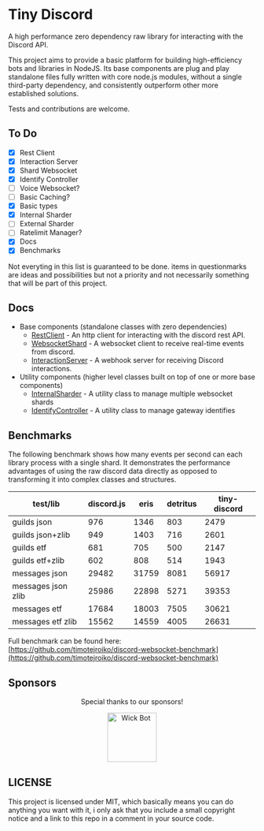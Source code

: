 # Tiny Discord

A high performance zero dependency raw library for interacting with the Discord API.

This project aims to provide a basic platform for building high-efficiency bots and libraries in NodeJS. Its base components are plug and play standalone files fully written with core node.js modules, without a single third-party dependency, and consistently outperform other more established solutions.

Tests and contributions are welcome.

## To Do

- [x] Rest Client
- [x] Interaction Server
- [x] Shard Websocket
- [x] Identify Controller
- [ ] Voice Websocket?
- [ ] Basic Caching?
- [x] Basic types
- [x] Internal Sharder
- [ ] External Sharder
- [ ] Ratelimit Manager?
- [x] Docs
- [x] Benchmarks

Not everyting in this list is guaranteed to be done. items in questionmarks are ideas and possibilities but not a priority and not necessarily something that will be part of this project.

## Docs

- Base components (standalone classes with zero dependencies)
  - [RestClient](https://github.com/timotejroiko/tiny-discord/blob/master/docs/RestClient.md) - An http client for interacting with the discord rest API.
  - [WebsocketShard](https://github.com/timotejroiko/tiny-discord/blob/master/docs/WebsocketShard.md) - A websocket client to receive real-time events from discord.
  - [InteractionServer](https://github.com/timotejroiko/tiny-discord/blob/master/docs/InteractionServer.md) - A webhook server for receiving Discord interactions.
- Utility components (higher level classes built on top of one or more base components)
  - [InternalSharder](https://github.com/timotejroiko/tiny-discord/blob/master/docs/InternalSharder.md) - A utility class to manage multiple websocket shards
  - [IdentifyController](https://github.com/timotejroiko/tiny-discord/blob/master/docs/IdentifyController.md) - A utility class to manage gateway identifies

## Benchmarks

The following benchmark shows how many events per second can each library process with a single shard. It demonstrates the performance advantages of using the raw discord data directly as opposed to transforming it into complex classes and structures.

|test/lib|discord.js|eris|detritus|tiny-discord|
|-|-|-|-|-|
|guilds json|976|1346|803|2479|
|guilds json+zlib|949|1403|716|2601|
|guilds etf|681|705|500|2147|
|guilds etf+zlib|602|808|514|1943|
|messages json|29482|31759|8081|56917|
|messages json zlib|25986|22898|5271|39353|
|messages etf|17684|18003|7505|30621|
|messages etf zlib|15562|14559|4005|26631|

Full benchmark can be found here: [https://github.com/timotejroiko/discord-websocket-benchmark](https://github.com/timotejroiko/discord-websocket-benchmark)

## Sponsors

<p align="center">Special thanks to our sponsors!</p>

<p align="center">
  <a href="https://wickbot.com"><img style="width:100px;height:100px" src="https://wickbot.com/wickking.png" alt="Wick Bot"></a>
</p>

## LICENSE

This project is licensed under MIT, which basically means you can do anything you want with it, i only ask that you include a small copyright notice and a link to this repo in a comment in your source code.
